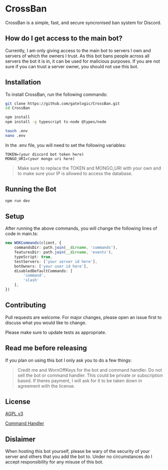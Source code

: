 # CrossBan

CrossBan is a simple, fast, and secure syncronised ban system for Discord.

## How do I get access to the main bot?
Currently, I am only giving access to the main bot to servers I own and servers of which the owners I trust. As this bot bans people across all servers the bot it is in, it can be used for malicious purposes. If you are not sure if you can trust a server owner, you should not use this bot.

## Installation

To install CrossBan, run the following commands:

```bash
git clone https://github.com/gatelogic/CrossBan.git
cd CrossBan

npm install
npm install -g typescript ts-node @types/node

touch .env
nano .env
```

In the .env file, you will need to set the following variables:
```
TOKEN=(your discord bot token here)
MONGO_URI=(your mongo uri here)
```

> Make sure to replace the TOKEN and MONGO_URI with your own and to make sure your IP is allowed to access the database.

## Running the Bot

```bash
npm run dev
```

## Setup

After running the above commands, you will change the following lines of code in main.ts:
```typescript
new WOKCommands(client, {
    commandsDir: path.join(__dirname, 'commands'),
    featuresDir: path.join(__dirname, 'events'),
    typeScript: true,
    testServers: ['your server id here'],
    botOwners: ['your user id here'],
    disabledDefaultCommands: [
        'command',
        'slash'
    ],
})
```

## Contributing
Pull requests are welcome. For major changes, please open an issue first to discuss what you would like to change.

Please make sure to update tests as appropriate.

## Read me before releasing
If you plan on using this bot I only ask you to do a few things:

> Credit me and WornOffKeys for the bot and command handler.
> Do not sell the bot or command handler. This could be private or subscription based. If theres payment, I will ask for it to be taken down in agreement with the license.

## License
[AGPL v3](https://choosealicense.com/licenses/agpl-3.0/)

[Command Handler](docs.wornoffkeys.com)

## Dislaimer
When hosting this bot yourself, please be wary of the security of your server and others that you add the bot to. Under no circumstances do I accept responsibility for any misuse of this bot.